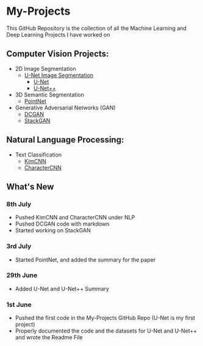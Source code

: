 # My-Projects

This GitHub Repository is the collection of all the Machine Learning and Deep Learning Projects I have worked on

## Computer Vision Projects: 
  * 2D Image Segmentation
    * [U-Net Image Segmentation](https://github.com/Vinayak-VG/My-Projects/tree/main/Computer%20Vision%20Projects/2D%20Image%20Segmentation/U-Net%20Image%20Segmentation)
      * [U-Net](https://github.com/Vinayak-VG/My-Projects/tree/main/Computer%20Vision%20Projects/2D%20Image%20Segmentation/U-Net%20Image%20Segmentation/U-Net)
      * [U-Net++](https://github.com/Vinayak-VG/My-Projects/tree/main/Computer%20Vision%20Projects/2D%20Image%20Segmentation/U-Net%20Image%20Segmentation/U-Net%2B%2B)
  * 3D Semantic Segmentation
    * [PointNet](https://github.com/Vinayak-VG/My-Projects/tree/main/Computer%20Vision%20Projects/3D%20Semantic%20Segmentation/PointNet)
  * Generative Adversarial Networks (GAN)
    * [DCGAN](https://github.com/Vinayak-VG/My-Projects/tree/main/Computer%20Vision%20Projects/Generative%20Adversarial%20Networks%20-%20GAN/DCGAN)
    * [StackGAN](https://github.com/Vinayak-VG/My-Projects/tree/main/Computer%20Vision%20Projects/Generative%20Adversarial%20Networks%20-%20GAN/StackGAN)

## Natural Language Processing:
  * Text Classification
    * [KimCNN](https://github.com/Vinayak-VG/My-Projects/tree/main/Natural%20Language%20Processing/Text%20Classification/KimCNN)
    * [CharacterCNN](https://github.com/Vinayak-VG/My-Projects/tree/main/Natural%20Language%20Processing/Text%20Classification/CharacterCNN)     

## What's New
### 8th July
  
  * Pushed KimCNN and CharacterCNN under NLP
  * Pushed DCGAN code with markdown
  * Started working on StackGAN

### 3rd July 
  
  * Started PointNet, and added the summary for the paper

### 29th June

  * Added U-Net and U-Net++ Summary

### 1st June

  * Pushed the first code in the My-Projects GitHub Repo (U-Net is my first project)  
  * Properly documented the code and the datasets for U-Net and U-Net++ and wrote the Readme File
